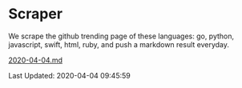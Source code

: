 # Scraper

We scrape the github trending page of these languages: go, python, javascript, swift, html, ruby, and push a markdown result everyday.

[2020-04-04.md](https://github.com/henson/Scraper/blob/master/2020-04-04.md)

Last Updated: 2020-04-04 09:45:59